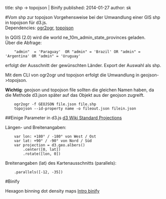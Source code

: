 title: shp -> topojson | Binify
published: 2014-01-27
author: sk

#Vom shp zur topojson
Vorgehensweise bei der Umwandlung einer GIS shp in topojson für d3.js.  
Dependencies: [ogr2ogr](http://www.gdal.org/ogr2ogr.html), [topojson](https://github.com/mbostock/topojson/wiki/Command-Line-Reference)


In QGIS (2.0) wird die world ne_10m_admin_state_provinces geladen.  
Über die Abfrage:  

		"admin"  = 'Paraguay'  OR "admin" = 'Brazil' OR "admin" = 'Argentina' OR "admin" = 'Uruguay'
erfolgt der Ausschnitt der gewünschten Länder. Export der Auswahl als shp.

Mit dem CLI von ogr2ogr und topojson erfolgt die Umwandlung in geojson->topojson.

**Wichtig**: geojson und topojson file sollten die gleichen Namen haben, da die Methode d3.json später auf das Objekt aus der geojson zugreift.

		ogr2ogr -f GEOJSON file.json file.shp
		topojson --id-property name -o fileout.json filein.json

##Einige Parameter in d3.js
[d3 Wiki Standard Projections](https://github.com/mbostock/d3/wiki/Geo-Projections#wiki-standard-projections)

Längen- und Breitenangaben:  

		var lon: +180° / -180° von West / Ost
		var lat: +90° / -90° von Nord / Süd
		var projection = d3.geo.albers()
            .center([0, lat])
            .rotate([lon, 0])
 
Breitenangaben (lat) des Kartenausschnitts (parallels):

		.parallels([-12, -35])

#Binify

Hexagon binning dot density maps
[Intro binify](http://kevin.schaul.io/2013/04/19/introducing-binify/)
